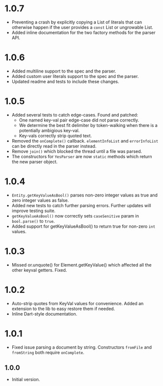 # 1.0.7

- Preventing a crash by explicitly copying a List of literals that can otherwise happen if the user provides a `const` List or ungrowable List.
- Added inline documentation for the two factory methods for the parser API.

# 1.0.6

- Added multiline support to the spec and the parser.
- Added custom user literals support to the spec and the parser.
- Updated readme and tests to include these changes.

# 1.0.5

- Added several tests to catch edge-cases. Found and patched: 
  - One named key-val pair edge-case did not parse correctly. 
  - We determine the best fit delimiter by token-walking when there is a potentially ambigious key-val.
  - Key-vals correctly strip quoted text.
- Removed the `onComplete()` callback. `elementInfoList` and `errorInfoList` can be directly read in the parser instead.
- Remove `join()` which blocked the thread until a file was parsed.
- The constructors for `YesParser` are now `static` methods which return the new parser object.

# 1.0.4

- `Entity.getKeyValueAsBool()` parses non-zero integer values as true and zero integer values as false.
- Added new tests to catch further parsing errors. Further updates will improve testing suite.
- `getKeyValueAsBool()` now correctly sets `caseSenitive` param in `bool.parse()` to `true`.
- Added support for getKeyValueAsBool() to return true for non-zero `int` values.
  
# 1.0.3

- Missed or.unquote() for Element.getKeyValue() which affected all the other keyval getters. Fixed.

# 1.0.2

- Auto-strip quotes from KeyVal values for convenience. Added an extension to the lib to easy restore them if needed.
- Inline Dart-style documentation.

# 1.0.1

- Fixed issue parsing a document by string. Constructors `fromFile` and `fromString` both require `onComplete`.

## 1.0.0

- Initial version.
